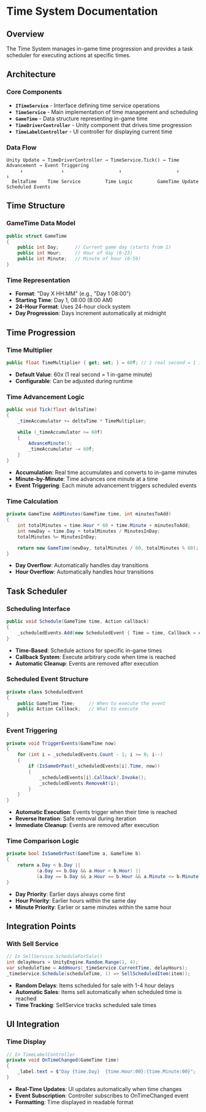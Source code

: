 # Time System Documentation

## Overview

The Time System manages in-game time progression and provides a task scheduler for executing actions at specific times.

## Architecture

### Core Components

- **`ITimeService`** - Interface defining time service operations
- **`TimeService`** - Main implementation of time management and scheduling
- **`GameTime`** - Data structure representing in-game time
- **`TimeDriverController`** - Unity component that drives time progression
- **`TimeLabelController`** - UI controller for displaying current time

### Data Flow

```
Unity Update → TimeDriverController → TimeService.Tick() → Time Advancement → Event Triggering
     ↓              ↓                    ↓                    ↓                ↓
  DeltaTime    Time Service         Time Logic         GameTime Update   Scheduled Events
```

## Time Structure

### GameTime Data Model

```csharp
public struct GameTime
{
    public int Day;      // Current game day (starts from 1)
    public int Hour;     // Hour of day (0-23)
    public int Minute;   // Minute of hour (0-59)
}
```

### Time Representation

- **Format**: "Day X HH:MM" (e.g., "Day 1 08:00")
- **Starting Time**: Day 1, 08:00 (8:00 AM)
- **24-Hour Format**: Uses 24-hour clock system
- **Day Progression**: Days increment automatically at midnight

## Time Progression

### Time Multiplier

```csharp
public float TimeMultiplier { get; set; } = 60f; // 1 real second = 1 in-game minute
```

- **Default Value**: 60x (1 real second = 1 in-game minute)
- **Configurable**: Can be adjusted during runtime

### Time Advancement Logic

```csharp
public void Tick(float deltaTime)
{
    _timeAccumulator += deltaTime * TimeMultiplier;

    while (_timeAccumulator >= 60f)
    {
        AdvanceMinute();
        _timeAccumulator -= 60f;
    }
}
```

- **Accumulation**: Real time accumulates and converts to in-game minutes
- **Minute-by-Minute**: Time advances one minute at a time
- **Event Triggering**: Each minute advancement triggers scheduled events

### Time Calculation

```csharp
private GameTime AddMinutes(GameTime time, int minutesToAdd)
{
    int totalMinutes = time.Hour * 60 + time.Minute + minutesToAdd;
    int newDay = time.Day + totalMinutes / MinutesInDay;
    totalMinutes %= MinutesInDay;

    return new GameTime(newDay, totalMinutes / 60, totalMinutes % 60);
}
```

- **Day Overflow**: Automatically handles day transitions
- **Hour Overflow**: Automatically handles hour transitions

## Task Scheduler

### Scheduling Interface

```csharp
public void Schedule(GameTime time, Action callback)
{
    _scheduledEvents.Add(new ScheduledEvent { Time = time, Callback = callback });
}
```

- **Time-Based**: Schedule actions for specific in-game times
- **Callback System**: Execute arbitrary code when time is reached
- **Automatic Cleanup**: Events are removed after execution

### Scheduled Event Structure

```csharp
private class ScheduledEvent
{
    public GameTime Time;     // When to execute the event
    public Action Callback;   // What to execute
}
```

### Event Triggering

```csharp
private void TriggerEvents(GameTime now)
{
    for (int i = _scheduledEvents.Count - 1; i >= 0; i--)
    {
        if (IsSameOrPast(_scheduledEvents[i].Time, now))
        {
            _scheduledEvents[i].Callback?.Invoke();
            _scheduledEvents.RemoveAt(i);
        }
    }
}
```

- **Automatic Execution**: Events trigger when their time is reached
- **Reverse Iteration**: Safe removal during iteration
- **Immediate Cleanup**: Events are removed after execution

### Time Comparison Logic

```csharp
private bool IsSameOrPast(GameTime a, GameTime b)
{
    return a.Day < b.Day ||
           (a.Day == b.Day && a.Hour < b.Hour) ||
           (a.Day == b.Day && a.Hour == b.Hour && a.Minute <= b.Minute);
}
```

- **Day Priority**: Earlier days always come first
- **Hour Priority**: Earlier hours within the same day
- **Minute Priority**: Earlier or same minutes within the same hour

## Integration Points

### With Sell Service

```csharp
// In SellService.ScheduleForSale()
int delayHours = UnityEngine.Random.Range(1, 4);
var scheduleTime = AddHours(_timeService.CurrentTime, delayHours);
_timeService.Schedule(scheduleTime, () => SellScheduledItem(item));
```

- **Random Delays**: Items scheduled for sale with 1-4 hour delays
- **Automatic Sales**: Items sell automatically when scheduled time is reached
- **Time Tracking**: SellService tracks scheduled sale times

## UI Integration

### Time Display

```csharp
// In TimeLabelController
private void OnTimeChanged(GameTime time)
{
    _label.text = $"Day {time.Day}  {time.Hour:00}:{time.Minute:00}";
}
```

- **Real-Time Updates**: UI updates automatically when time changes
- **Event Subscription**: Controller subscribes to OnTimeChanged event
- **Formatting**: Time displayed in readable format
